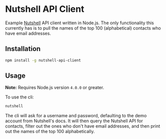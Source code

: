 # Nutshell API Client
Example [Nutshell](https://www.nutshell.com/) API client written in Node.js.  The only functionality this currently has is to pull the names of the top 100 (alphabetical) contacts who have email addresses.

## Installation

```bash
npm install -g nutshell-api-client
```

## Usage

**Note:** Requires Node.js version `4.0.0` or greater.

To use the cli:

```bash
nutshell
```

The cli will ask for a username and password, defaulting to the demo account from Nutshell's docs.  It will then query the Nutshell API for contacts, filter out the ones who don't have email addresses, and then print out the names of the top 100 alphabetically.
